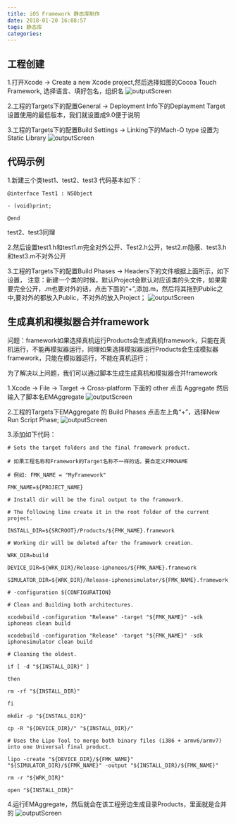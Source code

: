 ```yaml
---
title: iOS Framework 静态库制作
date: 2018-01-20 16:08:57
tags: 静态库
categories: 
---
```


## 工程创建
1.打开Xcode -> Create a new Xcode project,然后选择如图的Cocoa Touch Framework, 选择语言、填好包名，组织名
![outputScreen](/img/2018:01:19_164701.jpg)

2.工程的Targets下的配置General -> Deployment Info下的Deplayment Target 设置使用的最低版本，我们就设置成9.0便于说明

3.工程的Targets下的配置Build Settings -> Linking下的Mach-O type 设置为Static Library
![outputScreen](/img/2018:01:20_101602.png)

## 代码示例
1.新建三个类test1、test2、test3
代码基本如下：

```
@interface Test1 : NSObject

- (void)print;

@end
```
test2、test3同理

2.然后设置test1.h和test1.m完全对外公开、Test2.h公开，test2.m隐蔽、test3.h和test3.m不对外公开

3.工程的Targets下的配置Build Phases -> Headers下的文件根据上面所示，如下设置，
注意：新建一个类的时候，默认Project会默认对应该类的头文件，如果需要完全公开，.m也要对外的话，点击下面的“+”,添加.m，然后将其拖到Public之中,要对外的都放入Public，不对外的放入Project；
![outputScreen](/img/2018:01:20_153303.png)

## 生成真机和模拟器合并framework
问题：framework如果选择真机运行Products会生成真机framework，只能在真机运行，不能再模拟器运行，同理如果选择模拟器运行Products会生成模拟器framework，只能在模拟器运行，不能在真机运行；

为了解决以上问题，我们可以通过脚本生成生成真机和模拟器合并framework

1.Xcode -> File -> Target -> Cross-platform 下面的 other 点击 Aggregate 然后输入了脚本名EMAggregate
![outputScreen](/img/2018:01:20_154804.png)

2.工程的Targets下EMAggregate 的 Build Phases 点击左上角“+”，选择New Run Script Phase;
![outputScreen](/img/2018:01:20_155205.png)

3.添加如下代码：

```
# Sets the target folders and the final framework product.

# 如果工程名称和Framework的Target名称不一样的话，要自定义FMKNAME

# 例如: FMK_NAME = "MyFramework"

FMK_NAME=${PROJECT_NAME}

# Install dir will be the final output to the framework.

# The following line create it in the root folder of the current project.

INSTALL_DIR=${SRCROOT}/Products/${FMK_NAME}.framework

# Working dir will be deleted after the framework creation.

WRK_DIR=build

DEVICE_DIR=${WRK_DIR}/Release-iphoneos/${FMK_NAME}.framework

SIMULATOR_DIR=${WRK_DIR}/Release-iphonesimulator/${FMK_NAME}.framework

# -configuration ${CONFIGURATION}

# Clean and Building both architectures.

xcodebuild -configuration "Release" -target "${FMK_NAME}" -sdk iphoneos clean build

xcodebuild -configuration "Release" -target "${FMK_NAME}" -sdk iphonesimulator clean build

# Cleaning the oldest.

if [ -d "${INSTALL_DIR}" ]

then

rm -rf "${INSTALL_DIR}"

fi

mkdir -p "${INSTALL_DIR}"

cp -R "${DEVICE_DIR}/" "${INSTALL_DIR}/"

# Uses the Lipo Tool to merge both binary files (i386 + armv6/armv7) into one Universal final product.

lipo -create "${DEVICE_DIR}/${FMK_NAME}" "${SIMULATOR_DIR}/${FMK_NAME}" -output "${INSTALL_DIR}/${FMK_NAME}"

rm -r "${WRK_DIR}"

open "${INSTALL_DIR}"

```

4.运行EMAggregate，然后就会在该工程旁边生成目录Products，里面就是合并的
![outputScreen](/img/2018:01:20_160506.png)
